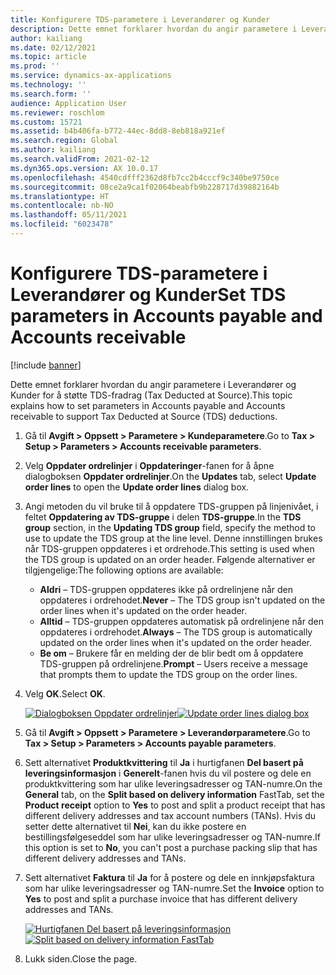 ```yaml
---
title: Konfigurere TDS-parametere i Leverandører og Kunder
description: Dette emnet forklarer hvordan du angir parametere i Leverandører og Kunder for å støtte TDS-fradrag (Tax Deducted at Source).
author: kailiang
ms.date: 02/12/2021
ms.topic: article
ms.prod: ''
ms.service: dynamics-ax-applications
ms.technology: ''
ms.search.form: ''
audience: Application User
ms.reviewer: roschlom
ms.custom: 15721
ms.assetid: b4b406fa-b772-44ec-8dd8-8eb818a921ef
ms.search.region: Global
ms.author: kailiang
ms.search.validFrom: 2021-02-12
ms.dyn365.ops.version: AX 10.0.17
ms.openlocfilehash: 4540cdfff2362d8fb7cc2b4cccf9c340be9750ce
ms.sourcegitcommit: 08ce2a9ca1f02064beabfb9b228717d39882164b
ms.translationtype: HT
ms.contentlocale: nb-NO
ms.lasthandoff: 05/11/2021
ms.locfileid: "6023478"
---
```

# <a name="set-tds-parameters-in-accounts-payable-and-accounts-receivable"></a><span data-ttu-id="04e59-103">Konfigurere TDS-parametere i Leverandører og Kunder</span><span class="sxs-lookup"><span data-stu-id="04e59-103">Set TDS parameters in Accounts payable and Accounts receivable</span></span>

[!include [banner](../includes/banner.md)]

<span data-ttu-id="04e59-104">Dette emnet forklarer hvordan du angir parametere i Leverandører og Kunder for å støtte TDS-fradrag (Tax Deducted at Source).</span><span class="sxs-lookup"><span data-stu-id="04e59-104">This topic explains how to set parameters in Accounts payable and Accounts receivable to support Tax Deducted at Source (TDS) deductions.</span></span>

1. <span data-ttu-id="04e59-105">Gå til **Avgift \> Oppsett \> Parametere \> Kundeparametere**.</span><span class="sxs-lookup"><span data-stu-id="04e59-105">Go to **Tax \> Setup \> Parameters \> Accounts receivable parameters**.</span></span>
2. <span data-ttu-id="04e59-106">Velg **Oppdater ordrelinjer** i **Oppdateringer**-fanen for å åpne dialogboksen **Oppdater ordrelinjer**.</span><span class="sxs-lookup"><span data-stu-id="04e59-106">On the **Updates** tab, select **Update order lines** to open the **Update order lines** dialog box.</span></span>
3. <span data-ttu-id="04e59-107">Angi metoden du vil bruke til å oppdatere TDS-gruppen på linjenivået, i feltet **Oppdatering av TDS-gruppe** i delen **TDS-gruppe**.</span><span class="sxs-lookup"><span data-stu-id="04e59-107">In the **TDS group** section, in the **Updating TDS group** field, specify the method to use to update the TDS group at the line level.</span></span> <span data-ttu-id="04e59-108">Denne innstillingen brukes når TDS-gruppen oppdateres i et ordrehode.</span><span class="sxs-lookup"><span data-stu-id="04e59-108">This setting is used when the TDS group is updated on an order header.</span></span> <span data-ttu-id="04e59-109">Følgende alternativer er tilgjengelige:</span><span class="sxs-lookup"><span data-stu-id="04e59-109">The following options are available:</span></span>

    - <span data-ttu-id="04e59-110">**Aldri** – TDS-gruppen oppdateres ikke på ordrelinjene når den oppdateres i ordrehodet.</span><span class="sxs-lookup"><span data-stu-id="04e59-110">**Never** – The TDS group isn't updated on the order lines when it's updated on the order header.</span></span>
    - <span data-ttu-id="04e59-111">**Alltid** – TDS-gruppen oppdateres automatisk på ordrelinjene når den oppdateres i ordrehodet.</span><span class="sxs-lookup"><span data-stu-id="04e59-111">**Always** – The TDS group is automatically updated on the order lines when it's updated on the order header.</span></span>
    - <span data-ttu-id="04e59-112">**Be om** – Brukere får en melding der de blir bedt om å oppdatere TDS-gruppen på ordrelinjene.</span><span class="sxs-lookup"><span data-stu-id="04e59-112">**Prompt** – Users receive a message that prompts them to update the TDS group on the order lines.</span></span>
4. <span data-ttu-id="04e59-113">Velg **OK**.</span><span class="sxs-lookup"><span data-stu-id="04e59-113">Select **OK**.</span></span>

    <span data-ttu-id="04e59-114">[![Dialogboksen Oppdater ordrelinjer](./media/apac-ind-TDS-26.PNG)](./media/apac-ind-TDS-26.PNG)</span><span class="sxs-lookup"><span data-stu-id="04e59-114">[![Update order lines dialog box](./media/apac-ind-TDS-26.PNG)](./media/apac-ind-TDS-26.PNG)</span></span>

5. <span data-ttu-id="04e59-115">Gå til **Avgift \> Oppsett \> Parametere \> Leverandørparametere**.</span><span class="sxs-lookup"><span data-stu-id="04e59-115">Go to **Tax \> Setup \> Parameters \> Accounts payable parameters**.</span></span>
6. <span data-ttu-id="04e59-116">Sett alternativet **Produktkvittering** til **Ja** i hurtigfanen **Del basert på leveringsinformasjon** i **Generelt**-fanen hvis du vil postere og dele en produktkvittering som har ulike leveringsadresser og TAN-numre.</span><span class="sxs-lookup"><span data-stu-id="04e59-116">On the **General** tab, on the **Split based on delivery information** FastTab, set the **Product receipt** option to **Yes** to post and split a product receipt that has different delivery addresses and tax account numbers (TANs).</span></span> <span data-ttu-id="04e59-117">Hvis du setter dette alternativet til **Nei**, kan du ikke postere en bestillingsfølgeseddel som har ulike leveringsadresser og TAN-numre.</span><span class="sxs-lookup"><span data-stu-id="04e59-117">If this option is set to **No**, you can't post a purchase packing slip that has different delivery addresses and TANs.</span></span>
7. <span data-ttu-id="04e59-118">Sett alternativet **Faktura** til **Ja** for å postere og dele en innkjøpsfaktura som har ulike leveringsadresser og TAN-numre.</span><span class="sxs-lookup"><span data-stu-id="04e59-118">Set the **Invoice** option to **Yes** to post and split a purchase invoice that has different delivery addresses and TANs.</span></span>

    <span data-ttu-id="04e59-119">[![Hurtigfanen Del basert på leveringsinformasjon](./media/apac-ind-TDS-25.png)](./media/apac-ind-TDS-25.png)</span><span class="sxs-lookup"><span data-stu-id="04e59-119">[![Split based on delivery information FastTab](./media/apac-ind-TDS-25.png)](./media/apac-ind-TDS-25.png)</span></span>

8. <span data-ttu-id="04e59-120">Lukk siden.</span><span class="sxs-lookup"><span data-stu-id="04e59-120">Close the page.</span></span>
